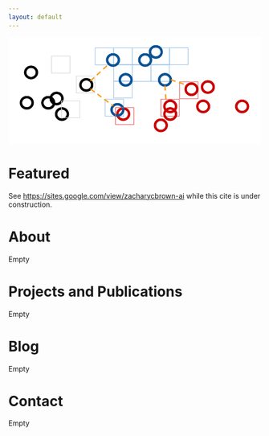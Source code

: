 ```yaml
---
layout: default
---
```


![Home](https://github.com/zacharycbrown/zacharycbrown.github.io/blob/main/assets/img/home_diagram.PNG)

# Featured

See https://sites.google.com/view/zacharycbrown-ai while this cite is under construction.

# About

Empty

# Projects and Publications

Empty

# Blog

Empty

# Contact

Empty
